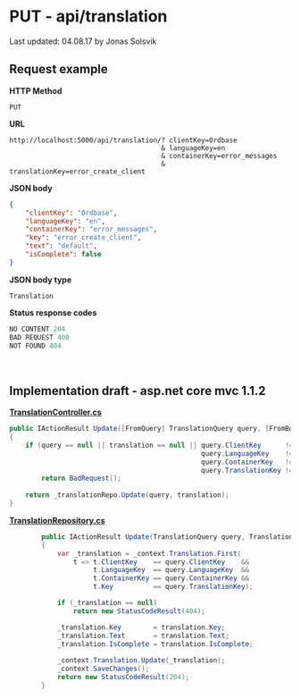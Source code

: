# PUT - api/translation

Last updated: 04.08.17 by Jonas Solsvik

## Request example 

**HTTP Method**
```
PUT
```

**URL**
```url
http://localhost:5000/api/translation/? clientKey=Ordbase
                                      & languageKey=en
                                      & containerKey=error_messages
                                      & translationKey=error_create_client
``` 

**JSON body**
```json
{
    "clientKey": "Ordbase",
    "languageKey": "en",
    "containerKey": "error_messages",
    "key": "error_create_client",
    "text": "default",
    "isComplete": false
}
```
**JSON body type**
```
Translation
```


**Status response codes**
```cs
NO CONTENT 204
BAD REQUEST 400
NOT FOUND 404
```

<br>

## Implementation draft - asp.net core mvc 1.1.2

[**TranslationController.cs**](/controllers/TranslationController.cs)
```cs
public IActionResult Update([FromQuery] TranslationQuery query, [FromBody] Translation translation)
{   
    if (query == null || translation == null || query.ClientKey      != translation.ClientKey    ||
                                                query.LanguageKey    != translation.LanguageKey  ||
                                                query.ContainerKey   != translation.ContainerKey ||
                                                query.TranslationKey != translation.Key) 
        return BadRequest();
    
    return _translationRepo.Update(query, translation);
}

```

[**TranslationRepository.cs**](/repositories/TranslationRepository.cs)
```cs
        public IActionResult Update(TranslationQuery query, Translation translation) 
        {   
            var _translation = _context.Translation.First(
                t => t.ClientKey    == query.ClientKey    &&
                     t.LanguageKey  == query.LanguageKey  &&
                     t.ContainerKey == query.ContainerKey &&
                     t.Key          == query.TranslationKey);

            if (_translation == null) 
                return new StatusCodeResult(404);

            _translation.Key        = translation.Key;
            _translation.Text       = translation.Text;
            _translation.IsComplete = translation.IsComplete;
            
            _context.Translation.Update(_translation);
            _context.SaveChanges();
            return new StatusCodeResult(204); 
        }
```